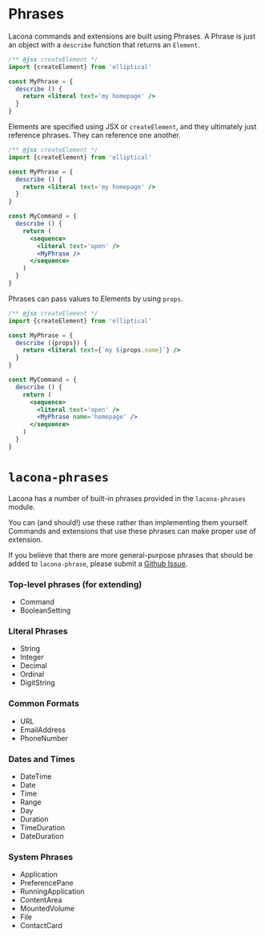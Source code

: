 # Phrases

Lacona commands and extensions are built using Phrases. A Phrase is just an
object with a `describe` function that returns an `Element`.

```jsx
/** @jsx createElement */
import {createElement} from 'elliptical'

const MyPhrase = {
  describe () {
    return <literal text='my homepage' />
  }
}
```

Elements are specified using JSX or `createElement`, and they ultimately
just reference phrases. They can reference one another.

```jsx
/** @jsx createElement */
import {createElement} from 'elliptical'

const MyPhrase = {
  describe () {
    return <literal text='my homepage' />
  }
}

const MyCommand = {
  describe () {
    return (
      <sequence>
        <literal text='open' />
        <MyPhrase />
      </sequence>
    )
  }
}
```

Phrases can pass values to Elements by using `props`.

```jsx
/** @jsx createElement */
import {createElement} from 'elliptical'

const MyPhrase = {
  describe ({props}) {
    return <literal text={`my ${props.name}`} />
  }
}

const MyCommand = {
  describe () {
    return (
      <sequence>
        <literal text='open' />
        <MyPhrase name='homepage' />
      </sequence>
    )
  }
}
```

# `lacona-phrases`

Lacona has a number of built-in phrases provided in the `lacona-phrases` module.

You can (and should!) use these rather than implementing them yourself. Commands
and extensions that use these phrases can make proper use of extension.

If you believe that there are more general-purpose phrases that should be added
to `lacona-phrase`, please submit a
[Github Issue](https://github.com/laconalabs/lacona-phrases/issues).

### Top-level phrases (for extending)

- Command
- BooleanSetting

### Literal Phrases

- String
- Integer
- Decimal
- Ordinal
- DigitString

### Common Formats

- URL
- EmailAddress
- PhoneNumber

### Dates and Times

- DateTime
- Date
- Time
- Range
- Day
- Duration
- TimeDuration
- DateDuration

### System Phrases

- Application
- PreferencePane
- RunningApplication
- ContentArea
- MountedVolume
- File
- ContactCard
